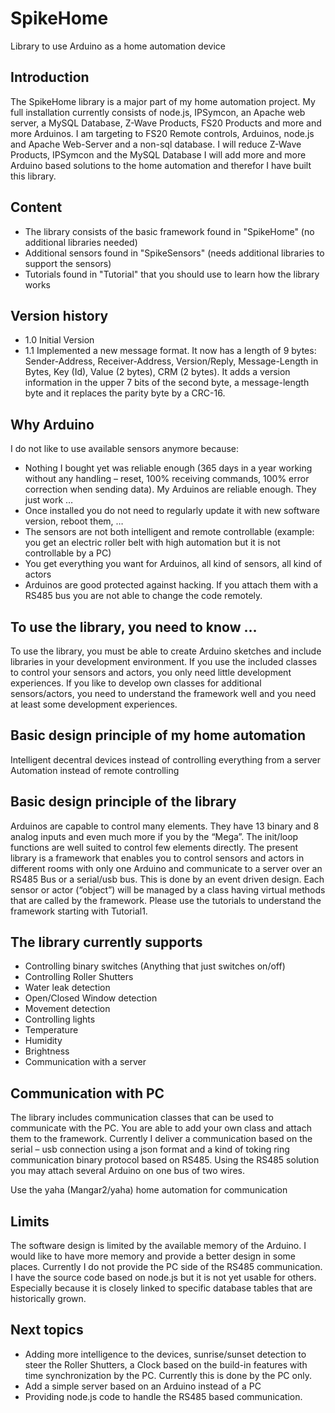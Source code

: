 # SpikeHome

Library to use Arduino as a home automation device

## Introduction

The SpikeHome library is a major part of my home automation project. My full installation currently consists of node.js, IPSymcon, an Apache web server, a MySQL Database, Z-Wave Products, FS20 Products and more and more Arduinos. I am targeting to FS20 Remote controls, Arduinos, node.js and Apache Web-Server and a non-sql database. I will reduce Z-Wave Products, IPSymcon and the MySQL Database
I will add more and more Arduino based solutions to the home automation and therefor I have built this library.

## Content

* The library consists of the basic framework found in "SpikeHome" (no additional libraries needed)
* Additional sensors found in "SpikeSensors" (needs additional libraries to support the sensors)
* Tutorials found in "Tutorial" that you should use to learn how the library works

## Version history

* 1.0 Initial Version
* 1.1 Implemented a new message format. It now has a length of 9 bytes: Sender-Address, Receiver-Address, Version/Reply, Message-Length in Bytes, Key (Id), Value (2 bytes), CRM (2 bytes). It adds a version information in the upper 7 bits of the second byte, a message-length byte and it replaces the parity byte by a CRC-16.

## Why Arduino

I do not like to use available sensors anymore because:

* Nothing I bought yet was reliable enough (365 days in a year working without any handling – reset, 100% receiving commands, 100% error correction when sending data). My Arduinos are reliable enough. They just work …
* Once installed you do not need to regularly update it with new software version, reboot them, …
* The sensors are not both intelligent and remote controllable (example: you get an electric roller belt with high automation but it is not controllable by a PC)
* You get everything you want for Arduinos, all kind of sensors, all kind of actors
* Arduinos are good protected against hacking. If you attach them with a RS485 bus you are not able to change the code remotely.

## To use the library, you need to know …

To use the library, you must be able to create Arduino sketches and include libraries in your development environment. If you use the included classes to control your sensors and actors, you only need little development experiences. If you like to develop own classes for additional sensors/actors, you need to understand the framework well and you need at least some development experiences.

## Basic design principle of my home automation

Intelligent decentral devices instead of controlling everything from a server
Automation instead of remote controlling

## Basic design principle of the library

Arduinos are capable to control many elements. They have 13 binary and 8 analog inputs and even much more if you by the “Mega”. The init/loop functions are well suited to control few elements directly. The present library is a framework that enables you to control sensors and actors in different rooms with only one Arduino and communicate to a server over an RS485 Bus or a serial/usb bus.
This is done by an event driven design. Each sensor or actor (“object”) will be managed by a class having virtual methods that are called by the framework.
Please use the tutorials to understand the framework starting with Tutorial1.

## The library currently supports

* Controlling binary switches (Anything that just switches on/off)
* Controlling Roller Shutters
* Water leak detection
* Open/Closed Window detection
* Movement detection
* Controlling lights
* Temperature
* Humidity
* Brightness
* Communication with a server

## Communication with PC

The library includes communication classes that can be used to communicate with the PC. You are able to add your own class and attach them to the framework.
Currently I deliver a communication based on the serial – usb connection using a json format and a kind of toking ring communication binary protocol based on RS485. Using the RS485 solution you may attach several Arduino on one bus of two wires.

Use the yaha (Mangar2/yaha) home automation for communication

## Limits

The software design is limited by the available memory of the Arduino. I would like to have more memory and provide a better design in some places.
Currently I do not provide the PC side of the RS485 communication. I have the source code based on node.js but it is not yet usable for others. Especially because it is closely linked to specific database tables that are historically grown.

## Next topics

* Adding more intelligence to the devices, sunrise/sunset detection to steer the Roller Shutters, a Clock based on the build-in features with time synchronization by the PC. Currently this is done by the PC only.
* Add a simple server based on an Arduino instead of a PC
* Providing node.js code to handle the RS485 based communication.
